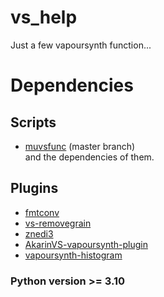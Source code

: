 # vs_help
Just a few vapoursynth function... 
# Dependencies
## Scripts
* [muvsfunc](https://github.com/WolframRhodium/muvsfunc) (master branch)\
and the dependencies of them.
## Plugins
* [fmtconv](https://github.com/EleonoreMizo/fmtconv)
* [vs-removegrain](https://github.com/vapoursynth/vs-removegrain)
* [znedi3](https://github.com/sekrit-twc/znedi3)
* [AkarinVS-vapoursynth-plugin](https://github.com/AkarinVS/vapoursynth-plugin)
* [vapoursynth-histogram](https://github.com/AmusementClub/vapoursynth-histogram)
### Python version >= 3.10 
